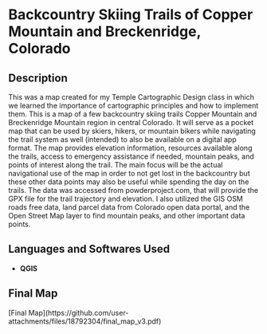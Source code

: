 <h1>Backcountry Skiing Trails of Copper Mountain and Breckenridge, Colorado</h1>

<h2>Description</h2>
This was a map created for my Temple Cartographic Design class in which we learned the importance of cartographic principles and how to implement them. This is a map of a few backcountry skiing trails Copper Mountain and Breckenridge Mountain region in central Colorado. It will serve as a pocket map that can be used by skiers, hikers, or mountain bikers while navigating the trail system as well (intended) to also be available on a digital app format. The map provides elevation information, resources available along the trails, access to emergency assistance if needed, mountain peaks, and points of interest along the trail. The main focus will be the actual navigational use of the map in order to not get lost in the backcountry but these other data points may also be useful while spending the day on the trails. The data was accessed from powderproject.com, that will provide the GPX file for the trail trajectory and elevation. I also utilized the GIS OSM roads free data, land parcel data from Colorado open data portal, and the Open Street Map layer to find mountain peaks, and other important data points. 

<br />


<h2>Languages and Softwares Used</h2>

- <b>QGIS</b>


<h2>Final Map </h2>
[Final Map](https://github.com/user-attachments/files/18792304/final_map_v3.pdf)
